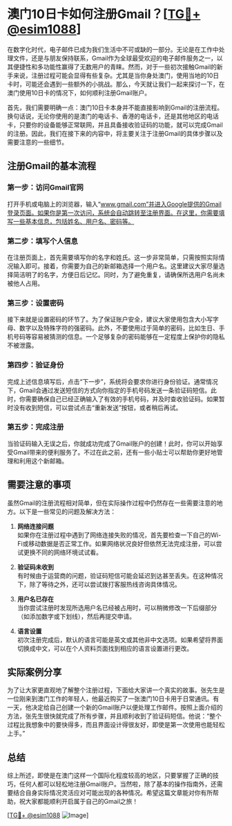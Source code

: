 # 澳门10日卡如何注册Gmail？[[TG💪+ @esim1088](https://t.me/s/esim1088)]

在数字化时代，电子邮件已成为我们生活中不可或缺的一部分。无论是在工作中处理文件，还是与朋友保持联系，Gmail作为全球最受欢迎的电子邮件服务之一，以其便捷性和多功能性赢得了无数用户的青睐。然而，对于一些初次接触Gmail的新手来说，注册过程可能会显得有些复杂。尤其是当你身处澳门，使用当地的10日卡时，可能还会遇到一些额外的小挑战。那么，今天就让我们一起来探讨一下，在澳门使用10日卡的情况下，如何顺利注册Gmail账户。

首先，我们需要明确一点：澳门10日卡本身并不能直接影响到Gmail的注册流程。换句话说，无论你使用的是澳门的电话卡、香港的电话卡，还是其他地区的电话卡，只要你的设备能够正常联网，并且具备接收验证码的功能，就可以完成Gmail的注册。因此，我们在接下来的内容中，将主要关注于注册Gmail的具体步骤以及需要注意的一些细节。

## 注册Gmail的基本流程

### 第一步：访问Gmail官网

打开手机或电脑上的浏览器，输入“www.gmail.com”并进入Google提供的Gmail登录页面。如果你是第一次访问，系统会自动跳转至注册界面。在这里，你需要填写一些基本信息，包括姓名、用户名、密码等。

### 第二步：填写个人信息

在注册页面上，首先需要填写你的名字和姓氏。这一步非常简单，只需按照实际情况输入即可。接着，你需要为自己的新邮箱选择一个用户名。这里建议大家尽量选择简洁明了的名字，方便日后记忆。同时，为了避免重复，请确保所选用户名尚未被他人占用。

### 第三步：设置密码

接下来就是设置密码的环节了。为了保证账户安全，建议大家使用包含大小写字母、数字以及特殊字符的强密码。此外，不要使用过于简单的密码，比如生日、手机号码等容易被猜测的信息。一个足够复杂的密码能够在一定程度上保护你的隐私不被泄露。

### 第四步：验证身份

完成上述信息填写后，点击“下一步”，系统将会要求你进行身份验证。通常情况下，Gmail会通过发送短信的方式向你指定的手机号码发送一条验证码短信。此时，你需要确保自己已经正确输入了有效的手机号码，并及时查收验证码。如果暂时没有收到短信，可以尝试点击“重新发送”按钮，或者稍后再试。

### 第五步：完成注册

当验证码输入无误之后，你就成功完成了Gmail账户的创建！此时，你可以开始享受Gmail带来的便利服务了。不过在此之前，还有一些小贴士可以帮助你更好地管理和利用这个新邮箱。

## 需要注意的事项

虽然Gmail的注册流程相对简单，但在实际操作过程中仍然存在一些需要注意的地方。以下是一些常见的问题及解决方法：

1. **网络连接问题**  
   如果你在注册过程中遇到了网络连接失败的情况，首先要检查一下自己的Wi-Fi或移动数据是否正常工作。如果网络状况良好但依然无法完成注册，可以尝试更换不同的网络环境试试看。

2. **验证码未收到**  
   有时候由于运营商的问题，验证码短信可能会延迟到达甚至丢失。在这种情况下，除了等待之外，还可以尝试拨打客服热线咨询具体情况。

3. **用户名已存在**  
   当你尝试注册时发现所选用户名已经被占用时，可以稍微修改一下后缀部分（如添加数字或下划线），然后再提交申请。

4. **语言设置**  
   初次注册完成后，默认的语言可能是英文或其他非中文选项。如果希望将界面切换成中文，可以在个人资料页面找到相应的语言设置进行更改。

## 实际案例分享

为了让大家更直观地了解整个注册过程，下面给大家讲一个真实的故事。张先生是一位刚来到澳门工作的年轻人，他最近购买了一张澳门10日卡用于日常通讯。有一天，他决定给自己创建一个新的Gmail账户以便处理工作邮件。按照上面介绍的方法，张先生很快就完成了所有步骤，并且顺利收到了验证码短信。他说：“整个过程比我想象中的要快得多，而且界面设计得很友好，即使是第一次使用也能轻松上手。”

## 总结

综上所述，即使是在澳门这样一个国际化程度较高的地区，只要掌握了正确的技巧，任何人都可以轻松地注册Gmail账户。当然啦，除了基本的操作指南外，还需要结合自身实际情况灵活应对可能出现的各种情况。希望这篇文章能对你有所帮助，祝大家都能顺利开启属于自己的Gmail之旅！

[[TG💪+ @esim1088](https://t.me/s/esim1088) ![Image](https://i.postimg.cc/4NQfJmqS/Snipaste-2025-05-13-00-14-12.png)]